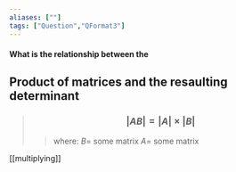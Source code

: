 ```yaml
---
aliases: [""]
tags: ["Question","QFormat3"]
---
```


#### What is the relationship between the
## Product of matrices and the resaulting determinant
> ### $$ |AB| = |A|\times|B| $$ 
>> where:
>> $B=$ some matrix
>> $A=$ some matrix

[[multiplying]]